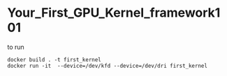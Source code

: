 # Your_First_GPU_Kernel_framework101

to run
```
docker build . -t first_kernel
docker run -it  --device=/dev/kfd --device=/dev/dri first_kernel 
```